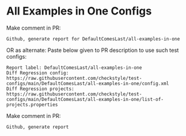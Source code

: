 # All Examples in One Configs
Make comment in PR:
```
Github, generate report for DefaultComesLast/all-examples-in-one
```
OR as alternate:
Paste below given to PR description to use such test configs:
```
Report label: DefaultComesLast/all-examples-in-one
Diff Regression config: https://raw.githubusercontent.com/checkstyle/test-configs/main/DefaultComesLast/all-examples-in-one/config.xml
Diff Regression projects: https://raw.githubusercontent.com/checkstyle/test-configs/main/DefaultComesLast/all-examples-in-one/list-of-projects.properties
```
Make comment in PR:
```
Github, generate report
```
